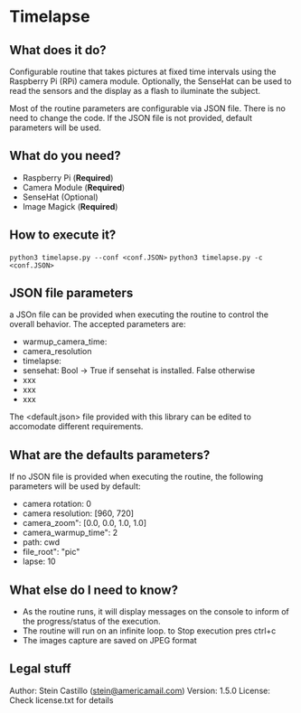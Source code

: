 # Timelapse 

## What does it do?  
Configurable routine that takes pictures at fixed time intervals using the Raspberry Pi (RPi) camera module. 
Optionally, the SenseHat can be used to read the sensors and the display as a flash to iluminate the subject.

Most of the routine parameters are configurable via JSON file. There is no need to change the code. If the JSON file is not 
provided, default parameters will be used.

## What do you need? 
* Raspberry Pi (**Required**) 
* Camera Module (**Required**) 
* SenseHat (Optional) 
* Image Magick (**Required**) 

## How to execute it? 
`python3 timelapse.py --conf <conf.JSON>`
`python3 timelapse.py -c <conf.JSON>`

## JSON file parameters 
a JSOn file can be provided when executing the routine to control the overall behavior. The accepted parameters are:
* warmup_camera_time: 
* camera_resolution 
* timelapse: 
* sensehat: Bool -> True if sensehat is installed. False otherwise 
* xxx 
* xxx 
* xxx 

The <default.json> file provided with this library can be edited to accomodate different requirements.

## What are the defaults parameters? 
If no JSON file is provided when executing the routine, the following parameters will be used by default:
* camera rotation: 0 
* camera resolution: [960, 720] 
* camera_zoom": [0.0, 0.0, 1.0, 1.0] 
* camera_warmup_time": 2 
* path: cwd 
* file_root": "pic" 
* lapse: 10 


## What else do I need to know? 
* As the routine runs, it will display messages on the console to inform of the progress/status of the execution. 
* The routine will run on an infinite loop. to Stop execution pres ctrl+c 
* The images capture are saved on JPEG format 

## Legal stuff
Author: Stein Castillo (stein@americamail.com) 
Version: 1.5.0 
License: Check license.txt for details 
